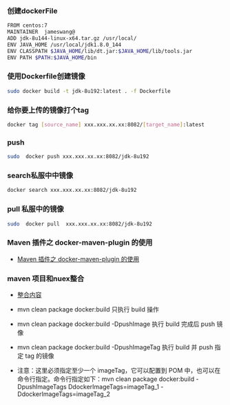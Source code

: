 ### 创建dockerFile

```sh
FROM centos:7
MAINTAINER  jameswang@
ADD jdk-8u144-linux-x64.tar.gz /usr/local/
ENV JAVA_HOME /usr/local/jdk1.8.0_144
ENV CLASSPATH $JAVA_HOME/lib/dt.jar:$JAVA_HOME/lib/tools.jar
ENV PATH $PATH:$JAVA_HOME/bin
```
### 使用Dockerfile创建镜像

```sh
sudo docker build -t jdk-8u192:latest . -f Dockerfile
```

### 给你要上传的镜像打个tag

```sh
docker tag [source_name] xxx.xxx.xx.xx:8082/[target_name]:latest
```

### push 

```sh
sudo  docker push xxx.xxx.xx.xx:8082/jdk-8u192
```

### search私服中中镜像

```sh
docker search xxx.xxx.xx.xx:8082/jdk-8u192
```

### pull 私服中的镜像

```sh
sudo  docker pull  xxx.xxx.xx.xx:8082/jdk-8u192
```

###  Maven 插件之 docker-maven-plugin 的使用
- [Maven 插件之 docker-maven-plugin 的使用](https://blog.csdn.net/aixiaoyang168/article/details/77453974)

### maven 项目和nuex整合
- [整合内容](https://github.com/jameswangAugmentum/Blogs/issues/2)

- mvn clean package docker:build 只执行 build 操作
- mvn clean package docker:build -DpushImage 执行 build 完成后 push 镜像
- mvn clean package docker:build -DpushImageTag 执行 build 并 push 指定 tag 的镜像
- 注意：这里必须指定至少一个 imageTag，它可以配置到 POM 中，也可以在命令行指定。命令行指定如下：mvn clean package docker:build -DpushImageTags DdockerImageTags=imageTag_1 -DdockerImageTags=imageTag_2



